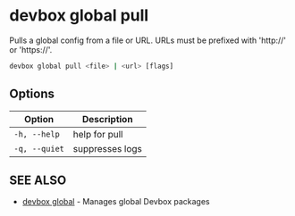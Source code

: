 # devbox global pull

Pulls a global config from a file or URL. URLs must be prefixed with 'http://' or 'https://'.

```bash
devbox global pull <file> | <url> [flags]
```

## Options

<!-- Markdown Table of Options -->
| Option | Description |
| --- | --- |
| `-h, --help` | help for pull |
| `-q, --quiet` | suppresses logs |

## SEE ALSO

* [devbox global](devbox_global.md)	 - Manages global Devbox packages
